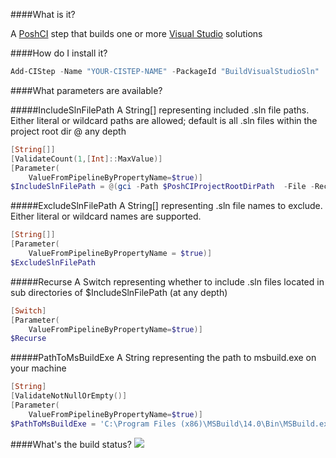 ####What is it?

A [PoshCI](https://github.com/PoshCI/PoshCI) step that builds one or more [Visual Studio](http://www.visualstudio.com) solutions

####How do I install it?

```PowerShell
Add-CIStep -Name "YOUR-CISTEP-NAME" -PackageId "BuildVisualStudioSln"
```

####What parameters are available?

#####IncludeSlnFilePath
A String[] representing included .sln file paths. Either literal or wildcard paths are allowed; default is all .sln files within the project root dir @ any depth
```PowerShell
[String[]]
[ValidateCount(1,[Int]::MaxValue)]
[Parameter(
    ValueFromPipelineByPropertyName=$true)]
$IncludeSlnFilePath = @(gci -Path $PoshCIProjectRootDirPath  -File -Recurse -Filter '*.sln'|%{$_.FullName})
```

#####ExcludeSlnFilePath
A String[] representing .sln file names to exclude. Either literal or wildcard names are supported.
```PowerShell
[String[]]
[Parameter(
    ValueFromPipelineByPropertyName = $true)]
$ExcludeSlnFilePath
```

#####Recurse
A Switch representing whether to include .sln files located in sub directories of $IncludeSlnFilePath (at any depth)
```PowerShell
[Switch]
[Parameter(
    ValueFromPipelineByPropertyName=$true)]
$Recurse
```

#####PathToMsBuildExe
A String representing the path to msbuild.exe on your machine
```PowerShell
[String]
[ValidateNotNullOrEmpty()]
[Parameter(
    ValueFromPipelineByPropertyName=$true)]
$PathToMsBuildExe = 'C:\Program Files (x86)\MSBuild\14.0\Bin\MSBuild.exe'
```

####What's the build status?
![](https://ci.appveyor.com/api/projects/status/9tp100rf05jd7mcy?svg=true)
